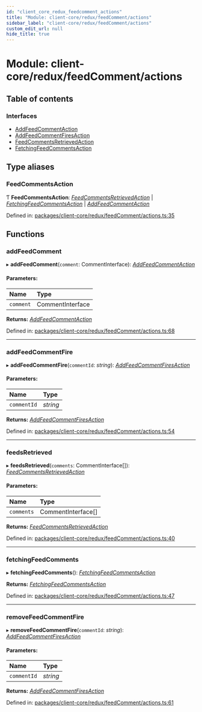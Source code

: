 ```yaml
---
id: "client_core_redux_feedcomment_actions"
title: "Module: client-core/redux/feedComment/actions"
sidebar_label: "client-core/redux/feedComment/actions"
custom_edit_url: null
hide_title: true
---
```


# Module: client-core/redux/feedComment/actions

## Table of contents

### Interfaces

- [AddFeedCommentAction](../interfaces/client_core_redux_feedcomment_actions.addfeedcommentaction.md)
- [AddFeedCommentFiresAction](../interfaces/client_core_redux_feedcomment_actions.addfeedcommentfiresaction.md)
- [FeedCommentsRetrievedAction](../interfaces/client_core_redux_feedcomment_actions.feedcommentsretrievedaction.md)
- [FetchingFeedCommentsAction](../interfaces/client_core_redux_feedcomment_actions.fetchingfeedcommentsaction.md)

## Type aliases

### FeedCommentsAction

Ƭ **FeedCommentsAction**: [*FeedCommentsRetrievedAction*](../interfaces/client_core_redux_feedcomment_actions.feedcommentsretrievedaction.md) \| [*FetchingFeedCommentsAction*](../interfaces/client_core_redux_feedcomment_actions.fetchingfeedcommentsaction.md) \| [*AddFeedCommentAction*](../interfaces/client_core_redux_feedcomment_actions.addfeedcommentaction.md)

Defined in: [packages/client-core/redux/feedComment/actions.ts:35](https://github.com/xr3ngine/xr3ngine/blob/5a0f83ed8/packages/client-core/redux/feedComment/actions.ts#L35)

## Functions

### addFeedComment

▸ **addFeedComment**(`comment`: CommentInterface): [*AddFeedCommentAction*](../interfaces/client_core_redux_feedcomment_actions.addfeedcommentaction.md)

#### Parameters:

Name | Type |
:------ | :------ |
`comment` | CommentInterface |

**Returns:** [*AddFeedCommentAction*](../interfaces/client_core_redux_feedcomment_actions.addfeedcommentaction.md)

Defined in: [packages/client-core/redux/feedComment/actions.ts:68](https://github.com/xr3ngine/xr3ngine/blob/5a0f83ed8/packages/client-core/redux/feedComment/actions.ts#L68)

___

### addFeedCommentFire

▸ **addFeedCommentFire**(`commentId`: *string*): [*AddFeedCommentFiresAction*](../interfaces/client_core_redux_feedcomment_actions.addfeedcommentfiresaction.md)

#### Parameters:

Name | Type |
:------ | :------ |
`commentId` | *string* |

**Returns:** [*AddFeedCommentFiresAction*](../interfaces/client_core_redux_feedcomment_actions.addfeedcommentfiresaction.md)

Defined in: [packages/client-core/redux/feedComment/actions.ts:54](https://github.com/xr3ngine/xr3ngine/blob/5a0f83ed8/packages/client-core/redux/feedComment/actions.ts#L54)

___

### feedsRetrieved

▸ **feedsRetrieved**(`comments`: CommentInterface[]): [*FeedCommentsRetrievedAction*](../interfaces/client_core_redux_feedcomment_actions.feedcommentsretrievedaction.md)

#### Parameters:

Name | Type |
:------ | :------ |
`comments` | CommentInterface[] |

**Returns:** [*FeedCommentsRetrievedAction*](../interfaces/client_core_redux_feedcomment_actions.feedcommentsretrievedaction.md)

Defined in: [packages/client-core/redux/feedComment/actions.ts:40](https://github.com/xr3ngine/xr3ngine/blob/5a0f83ed8/packages/client-core/redux/feedComment/actions.ts#L40)

___

### fetchingFeedComments

▸ **fetchingFeedComments**(): [*FetchingFeedCommentsAction*](../interfaces/client_core_redux_feedcomment_actions.fetchingfeedcommentsaction.md)

**Returns:** [*FetchingFeedCommentsAction*](../interfaces/client_core_redux_feedcomment_actions.fetchingfeedcommentsaction.md)

Defined in: [packages/client-core/redux/feedComment/actions.ts:47](https://github.com/xr3ngine/xr3ngine/blob/5a0f83ed8/packages/client-core/redux/feedComment/actions.ts#L47)

___

### removeFeedCommentFire

▸ **removeFeedCommentFire**(`commentId`: *string*): [*AddFeedCommentFiresAction*](../interfaces/client_core_redux_feedcomment_actions.addfeedcommentfiresaction.md)

#### Parameters:

Name | Type |
:------ | :------ |
`commentId` | *string* |

**Returns:** [*AddFeedCommentFiresAction*](../interfaces/client_core_redux_feedcomment_actions.addfeedcommentfiresaction.md)

Defined in: [packages/client-core/redux/feedComment/actions.ts:61](https://github.com/xr3ngine/xr3ngine/blob/5a0f83ed8/packages/client-core/redux/feedComment/actions.ts#L61)
